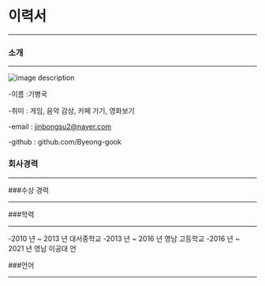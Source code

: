 # 이력서
___

### 소개
___

![image description](https://user-images.githubusercontent.com/67180384/124925451-69560400-e037-11eb-97d0-a3955c8dec30.jpg)


-이름 :기병국

-취미 : 게임, 음악 감상, 카페 가기, 영화보기

-email : jinbongsu2@naver.com

-github : github.com/Byeong-gook

### 회사경력
___
###수상 경력
___
###학력
___
-2010 년 ~ 2013 년  대서중학교
-2013 년 ~ 2016 년 영남 고등학교
-2016 년 ~ 2021 년 영남 이공대 언

###언어
___



